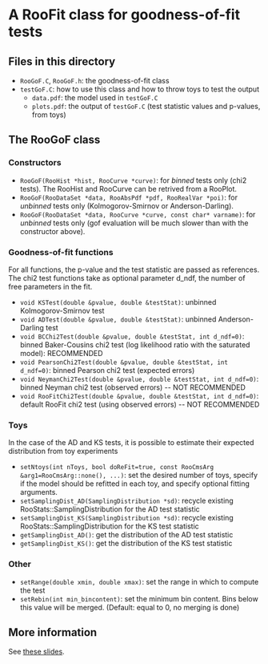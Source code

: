 # A RooFit class for goodness-of-fit tests

## Files in this directory
*  ``RooGoF.C``, ``RooGoF.h``: the goodness-of-fit class
* ``testGoF.C``: how to use this class and how to throw toys to test the output
   * ``data.pdf``: the model used in ``testGoF.C``
   * ``plots.pdf``: the output of ``testGoF.C`` (test statistic values and p-values, from toys)

## The RooGoF class
### Constructors
* ``RooGoF(RooHist *hist, RooCurve *curve)``: for *binned* tests only (chi2 tests). The RooHist and RooCurve can be retrived from a RooPlot.
* ``RooGoF(RooDataSet *data, RooAbsPdf *pdf, RooRealVar *poi)``: for *unbinned* tests only (Kolmogorov-Smirnov or Anderson-Darling).
* ``RooGoF(RooDataSet *data, RooCurve *curve, const char* varname)``: for *unbinned* tests only (gof evaluation will be much slower than with the constructor above).

### Goodness-of-fit functions
For all functions, the p-value and the test statistic are passed as references.
The chi2 test functions take as optional parameter d_ndf, the number of free parameters in the fit.
* ``void KSTest(double &pvalue, double &testStat)``: unbinned Kolmogorov-Smirnov test
* ``void ADTest(double &pvalue, double &testStat)``: unbinned Anderson-Darling test
* ``void BCChi2Test(double &pvalue, double &testStat, int d_ndf=0)``: binned Baker-Cousins chi2 test (log likelihood ratio with the saturated model): RECOMMENDED
* ``void PearsonChi2Test(double &pvalue, double &testStat, int d_ndf=0)``: binned Pearson chi2 test (expected errors)
* ``void NeymanChi2Test(double &pvalue, double &testStat, int d_ndf=0)``: binned Neyman chi2 test (observed errors) -- NOT RECOMMENDED
* ``void RooFitChi2Test(double &pvalue, double &testStat, int d_ndf=0)``: default RooFit chi2 test (using observed errors) -- NOT RECOMMENDED

### Toys
In the case of the AD and KS tests, it is possible to estimate their expected distribution from toy experiments
* ``setNtoys(int nToys, bool doReFit=true, const RooCmsArg &arg1=RooCmsArg::none(), ...)``: set the desired number of toys, specify if the model should be refitted in each toy, and specify optional fitting arguments.
* ``setSamplingDist_AD(SamplingDistribution *sd)``: recycle existing RooStats::SamplingDistribution for the AD test statistic
* ``setSamplingDist_KS(SamplingDistribution *sd)``: recycle existing RooStats::SamplingDistribution for the KS test statistic
* ``getSamplingDist_AD()``: get the distribution of the AD test statistic
* ``getSamplingDist_KS()``: get the distribution of the KS test statistic

### Other
* ``setRange(double xmin, double xmax)``: set the range in which to compute the test
* ``setRebin(int min_bincontent)``: set the minimum bin content. Bins below this value will be merged. (Default: equal to 0, no merging is done)

## More information
See [these slides](https://indico.cern.ch/event/706009/contributions/2906952/attachments/1607035/2550282/chapon_GoF_20180226.pdf).
